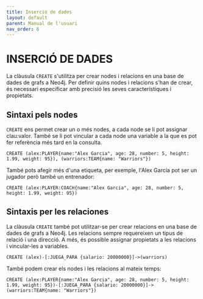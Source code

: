 ```yaml
---
title: Insercio de dades
layout: default
parent: Manual de l'usuari
nav_order: 6
---
```


# INSERCIÓ DE DADES
La clàusula ```CREATE``` s'utilitza per crear nodes i relacions en una base de dades de grafs a Neo4j. Per definir quins nodes i relacions s'han de crear, és necessari específicar amb precisió les seves característiques i propietats.

## Sintaxi pels nodes
```CREATE``` ens permet crear un o més nodes, a cada node se li pot assignar clau:valor. També se li pot vincular a cada node una variable a la que es pot fer referència més tard en la consulta.
```
CREATE (alex:PLAYER{name:"Alex Garcia", age: 28, number: 5, height: 1.99, weight: 95}), (warriors:TEAM{name: "Warriors"})
```
També pots afegir més d'una etiqueta, per exemple, l'Alex García pot ser un jugador però també un entrenador:
```
CREATE (alex:PLAYER:COACH{name:"Alex Garcia", age: 28, number: 5, height: 1.99, weight: 95})
```
## Sintaxis per les relaciones
La clàusula ```CREATE``` també pot utilitzar-se per crear relacions en una base de dades de grafs a Neo4j. Les relacions sempre requereixen un tipus de relació i una direcció. A més, és possible assignar propietats a les relacions i vincular-les a variables.
```
CREATE (alex)-[:JUEGA_PARA {salario: 20000000}]->(warriors)
```
També podem crear els nodes i les relacions al mateix temps:
```
CREATE (alex:PLAYER{name:"Alex Garcia", age: 28, number: 5, height: 1.99, weight: 95})-[:JUEGA_PARA {salario: 20000000}]->(warriors:TEAM{name: "Warriors"})
```